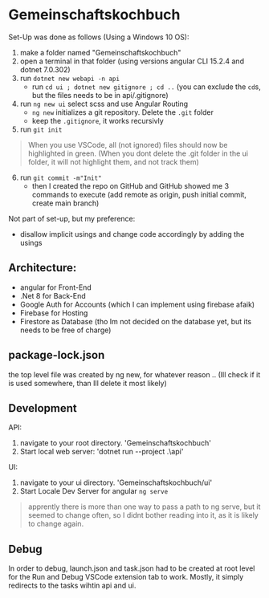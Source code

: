 # Gemeinschaftskochbuch

Set-Up was done as follows (Using a Windows 10 OS):
1. make a folder named "Gemeinschaftskochbuch"
2. open a terminal in that folder (using versions angular CLI 15.2.4 and dotnet 7.0.302)
3. run `dotnet new webapi -n api`
    - run `cd ui ; dotnet new gitignore ; cd ..` (you can exclude the `cd`s, but the files needs to be in api/.gitignore)
4. run `ng new ui` select scss and use Angular Routing
    - `ng new` initializes a git repository. Delete the `.git` folder
    - keep the `.gitignore`, it works recursivly
5. run `git init`
> When you use VSCode, all (not ignored) files should now be highlighted in green. (When you dont delete the .git folder in the ui folder, it will not highlight them, and not track them)
6. run `git commit -m"Init"`
    - then I created the repo on GitHub and GitHub showed me 3 commands to execute (add remote as origin, push initial commit, create main branch)

Not part of set-up, but my preference:
- disallow implicit usings and change code accordingly by adding the usings

## Architecture:

- angular for Front-End
- .Net 8 for Back-End
- Google Auth for Accounts (which I can implement using firebase afaik)
- Firebase for Hosting
- Firestore as Database (tho Im not decided on the database yet, but its needs to be free of charge)

## package-lock.json
the top level file was created by ng new, for whatever reason .. (Ill check if it is used somewhere, than Ill delete it most likely)

## Development

API:
1. navigate to your root directory. 'Gemeinschaftskochbuch'
2. Start local web server: 'dotnet run --project .\api\'

UI:
1. navigate to your ui directory. 'Gemeinschaftskochbuch/ui'
2. Start Locale Dev Server for angular `ng serve`
> apprently there is more than one way to pass a path to ng serve, but it seemed to change often, so I didnt bother reading into it, as it is likely to change again.

## Debug
In order to debug, launch.json and task.json had to be created at root level for the Run and Debug VSCode extension tab to work.
Mostly, it simply redirects to the tasks wihtin api and ui.


